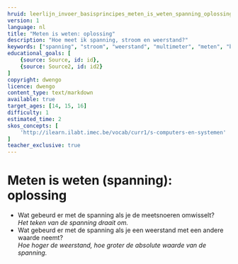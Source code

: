 ```yaml
---
hruid: leerlijn_invoer_basisprincipes_meten_is_weten_spanning_oplossing
version: 1
language: nl
title: "Meten is weten: oplossing"
description: "Hoe meet ik spanning, stroom en weerstand?"
keywords: ["spanning", "stroom", "weerstand", "multimeter", "meten", "basisprincipes", "microcontroller", "µC", "arduino", "dwenguino"]
educational_goals: [
    {source: Source, id: id}, 
    {source: Source2, id: id2}
]
copyright: dwengo
licence: dwengo
content_type: text/markdown
available: true
target_ages: [14, 15, 16]
difficulty: 1
estimated_time: 2
skos_concepts: [
    'http://ilearn.ilabt.imec.be/vocab/curr1/s-computers-en-systemen'
]
teacher_exclusive: true
---
```


# Meten is weten (spanning): oplossing

<ul>
    <li>Wat gebeurd er met de spanning als je de meetsnoeren omwisselt?<br><em>Het teken van de spanning draait om.</em></li>
    <li>Wat gebeurd er met de spanning als je een weerstand met een andere waarde neemt?<br><em>Hoe hoger de weerstand, hoe groter de absolute waarde van de spanning.</em></li>
</ul>

